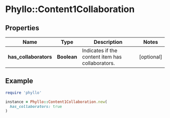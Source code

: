 # Phyllo::Content1Collaboration

## Properties

| Name | Type | Description | Notes |
| ---- | ---- | ----------- | ----- |
| **has_collaborators** | **Boolean** | Indicates if the content item has collaborators. | [optional] |

## Example

```ruby
require 'phyllo'

instance = Phyllo::Content1Collaboration.new(
  has_collaborators: true
)
```

